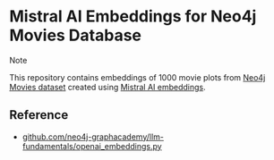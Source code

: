 # Mistral AI Embeddings for Neo4j Movies Database

> [!NOTE]
> This repository contains embeddings of 1000 movie plots from [Neo4j Movies dataset](https://neo4j.com/docs/getting-started/appendix/example-data/) created using [Mistral AI embeddings](https://docs.mistral.ai/capabilities/embeddings/).

## Reference
- [github.com/neo4j-graphacademy/llm-fundamentals/openai_embeddings.py](https://github.com/neo4j-graphacademy/llm-fundamentals/blob/main/openai_embeddings.py)
